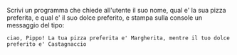 Scrivi un programma che chiede all'utente il suo nome, qual e' la sua pizza preferita, e qual e' il suo dolce preferito, e stampa sulla console un messaggio del tipo:

```
ciao, Pippo! La tua pizza preferita e' Margherita, mentre il tuo dolce preferito e' Castagnaccio
```

